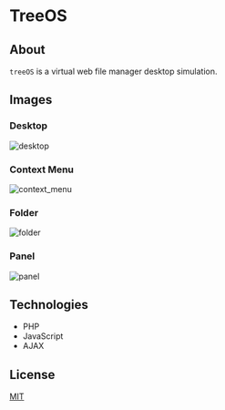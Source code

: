 # TreeOS
## About
`treeOS` is a virtual web file manager desktop simulation. 

## Images
### Desktop
![desktop](https://github.com/emirhanyener/supervised-learning-2d-game/blob/master/project_images/desktop.PNG)
### Context Menu
![context_menu](https://github.com/emirhanyener/supervised-learning-2d-game/blob/master/project_images/context_menu.PNG)
### Folder
![folder](https://github.com/emirhanyener/supervised-learning-2d-game/blob/master/project_images/folder.PNG)
### Panel
![panel](https://github.com/emirhanyener/supervised-learning-2d-game/blob/master/project_images/change_background_panel.PNG)


## Technologies
- PHP
- JavaScript
- AJAX

## License
[MIT](LICENSE)